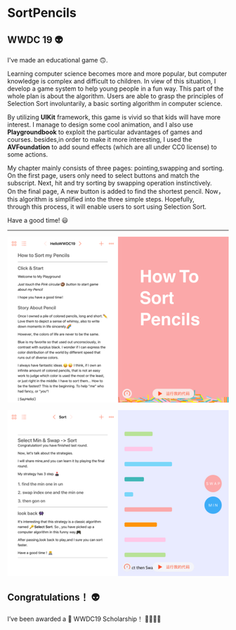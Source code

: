 # SortPencils

## WWDC 19 👽

I've made an educational game 🙃. 

Learning computer science becomes more and more popular, but computer knowledge is complex and difficult to children. In view of this situation, I develop a game system to help young people in a fun way. This part of the whole plan is about the algorithm. Users are able to grasp the principles of Selection Sort involuntarily, a basic sorting algorithm in computer science. 

By utilizing **UIKit** framework, this game is vivid so that kids will have more interest. I manage to design some cool animation, and I also use **Playgroundbook** to exploit the particular advantages of games and courses. besides,in order to make it more interesting, I used the **AVFoundation** to add sound effects (which are all under CC0 license) to some actions.

My chapter mainly consists of three pages: pointing,swapping and sorting. On the first page, users only need to select buttons and match the subscript. Next, hit and try sorting by swapping operation instinctively. 
On the final page, A new button is added to find the shortest pencil. Now，this algorithm is simplified into the three simple steps. Hopefully, through this process, it will enable users to sort using Selection Sort. 

Have a good time! 😃

---

![](View2.png)

![](View1.png)

## Congratulations！ 👽
I’ve been awarded a   WWDC19 Scholarship！
🤯🥳🖖🏻

